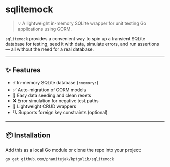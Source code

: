 # sqlitemock

> 💡 A lightweight in-memory SQLite wrapper for unit testing Go applications using GORM.

`sqlitemock` provides a convenient way to spin up a transient SQLite database for testing, seed it with data, simulate errors, and run assertions — all without the need for a real database.

---

## ✨ Features

- ⚡ In-memory SQLite database (`:memory:`)
- ✅ Auto-migration of GORM models
- 🧪 Easy data seeding and clean resets
- ❌ Error simulation for negative test paths
- 🔄 Lightweight CRUD wrappers
- 🔍 Supports foreign key constraints (optional)

---

## 📦 Installation

Add this as a local Go module or clone the repo into your project:

```bash
go get github.com/phanitejak/kptgolib/sqlitemock
